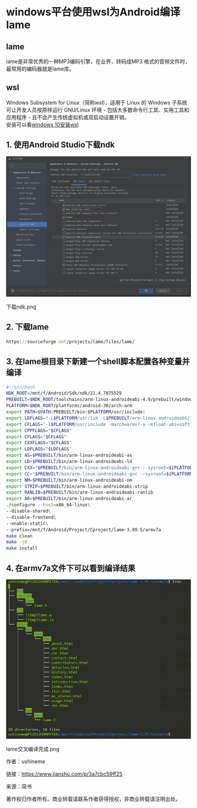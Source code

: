 # windows平台使用wsl为Android编译lame

## lame

lame是非常优秀的一种MP3编码引擎，在业界，转码成MP3 格式的音频文件时，最常用的编码器就是lame库。

## wsl

Windows Subsystem for Linux（简称wsl)，适用于 Linux 的 Windows 子系统可让开发人员按原样运行 GNU/Linux 环境 - 包括大多数命令行工具、实用工具和应用程序 - 且不会产生传统虚拟机或双启动设置开销。  
安装可以看[windows 10安装wsl](https://www.jianshu.com/p/0028a182b29b)

## 1. 使用Android Studio下载ndk

![](./wsl/5683892-a6e1dbfe4f895791.webp)

下载ndk.png

## 2. 下载lame

```ruby
https://sourceforge.net/projects/lame/files/lame/
```

## 3. 在lame根目录下新建一个shell脚本配置各种变量并编译

```bash
#!/bin/bash
NDK_ROOT=/mnt/f/Android/Sdk/ndk/21.4.7075529
PREBUILT=$NDK_ROOT/toolchains/arm-linux-androideabi-4.9/prebuilt/windows-x86_64
PLATFORM=$NDK_ROOT/platforms/android-30/arch-arm
export PATH=$PATH:PREBUILT/bin:$PLATFORM/usr/include:
export LDFLAGS="-L$PLATFORM/usr/lib -L$PREBUILT/arm-linux-androideabi/lib -march=armv7-a"
export CFLAGS="-I$PLATFORM/usr/include -march=armv7-a -mfloat-abi=softfp -mfpu=vfp -ffast-math -O2"
export CPPFLAGS="$CFLAGS"
export CFLAGS="$CFLAGS"
export CXXFLAGS="$CFLAGS"
export LDFLAGS="$LDFLAGS"
export AS=$PREBUILT/bin/arm-linux-androideabi-as
export LD=$PREBUILT/bin/arm-linux-androideabi-ld
export CXX="$PREBUILT/bin/arm-linux-androideabi-g++ --sysroot=${PLATFORM}"
export CC="$PREBUILT/bin/arm-linux-androideabi-gcc --sysroot=${PLATFORM} -march=armv7-a "
export NM=$PREBUILT/bin/arm-linux-androideabi-nm
export STRIP=$PREBUILT/bin/arm-linux-androideabi-strip
export RANLIB=$PREBUILT/bin/arm-linux-androideabi-ranlib
export AR=$PREBUILT/bin/arm-linux-androideabi-ar
./configure --host=x86_64-linux\
--disable-shared\
--disable-frontend\
--enable-static\
--prefix=/mnt/f/Android/Project/Cproject/lame-3.99.5/armv7a
make clean
make -j8
make install
```

## 4. 在armv7a文件下可以看到编译结果

![](./wsl/5683892-d42bb4546d408c78.webp)

lame交叉编译完成.png

作者：ushineme  

链接：https://www.jianshu.com/p/3a7cbc59ff25  

来源：简书  

著作权归作者所有。商业转载请联系作者获得授权，非商业转载请注明出处。